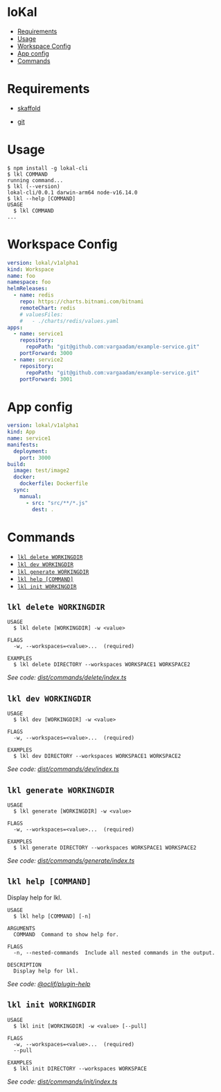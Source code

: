 loKal
=================

<!-- toc -->
* [Requirements](#requirements)
* [Usage](#usage)
* [Workspace Config](#workspace-config)
* [App config](#app-config)
* [Commands](#commands)
<!-- tocstop -->

# Requirements

- [skaffold](https://skaffold.dev/docs/install/#standalone-binary)

- [git](https://git-scm.com/downloads)
# Usage
<!-- usage -->
```sh-session
$ npm install -g lokal-cli
$ lkl COMMAND
running command...
$ lkl (--version)
lokal-cli/0.0.1 darwin-arm64 node-v16.14.0
$ lkl --help [COMMAND]
USAGE
  $ lkl COMMAND
...
```
<!-- usagestop -->

# Workspace Config

```yaml
version: lokal/v1alpha1
kind: Workspace
name: foo
namespace: foo
helmReleases:
  - name: redis
    repo: https://charts.bitnami.com/bitnami
    remoteChart: redis
    # valuesFiles:
    #   - ./charts/redis/values.yaml
apps:
  - name: service1
    repository:
      repoPath: "git@github.com:vargaadam/example-service.git"
    portForward: 3000
  - name: service2
    repository:
      repoPath: "git@github.com:vargaadam/example-service.git"
    portForward: 3001

```

# App config

```yaml
version: lokal/v1alpha1
kind: App
name: service1
manifests:
  deployment:
    port: 3000
build:
  image: test/image2
  docker:
    dockerfile: Dockerfile
  sync:
    manual:
      - src: "src/**/*.js"
        dest: .
```
# Commands
<!-- commands -->
* [`lkl delete WORKINGDIR`](#lkl-delete-workingdir)
* [`lkl dev WORKINGDIR`](#lkl-dev-workingdir)
* [`lkl generate WORKINGDIR`](#lkl-generate-workingdir)
* [`lkl help [COMMAND]`](#lkl-help-command)
* [`lkl init WORKINGDIR`](#lkl-init-workingdir)

## `lkl delete WORKINGDIR`

```
USAGE
  $ lkl delete [WORKINGDIR] -w <value>

FLAGS
  -w, --workspaces=<value>...  (required)

EXAMPLES
  $ lkl delete DIRECTORY --workspaces WORKSPACE1 WORKSPACE2
```

_See code: [dist/commands/delete/index.ts](https://github.com/vargaadam/lokal-cli/blob/v0.0.1/dist/commands/delete/index.ts)_

## `lkl dev WORKINGDIR`

```
USAGE
  $ lkl dev [WORKINGDIR] -w <value>

FLAGS
  -w, --workspaces=<value>...  (required)

EXAMPLES
  $ lkl dev DIRECTORY --workspaces WORKSPACE1 WORKSPACE2
```

_See code: [dist/commands/dev/index.ts](https://github.com/vargaadam/lokal-cli/blob/v0.0.1/dist/commands/dev/index.ts)_

## `lkl generate WORKINGDIR`

```
USAGE
  $ lkl generate [WORKINGDIR] -w <value>

FLAGS
  -w, --workspaces=<value>...  (required)

EXAMPLES
  $ lkl generate DIRECTORY --workspaces WORKSPACE1 WORKSPACE2
```

_See code: [dist/commands/generate/index.ts](https://github.com/vargaadam/lokal-cli/blob/v0.0.1/dist/commands/generate/index.ts)_

## `lkl help [COMMAND]`

Display help for lkl.

```
USAGE
  $ lkl help [COMMAND] [-n]

ARGUMENTS
  COMMAND  Command to show help for.

FLAGS
  -n, --nested-commands  Include all nested commands in the output.

DESCRIPTION
  Display help for lkl.
```

_See code: [@oclif/plugin-help](https://github.com/oclif/plugin-help/blob/v5.1.12/src/commands/help.ts)_

## `lkl init WORKINGDIR`

```
USAGE
  $ lkl init [WORKINGDIR] -w <value> [--pull]

FLAGS
  -w, --workspaces=<value>...  (required)
  --pull

EXAMPLES
  $ lkl init DIRECTORY --workspaces WORKSPACE
```

_See code: [dist/commands/init/index.ts](https://github.com/vargaadam/lokal-cli/blob/v0.0.1/dist/commands/init/index.ts)_
<!-- commandsstop -->
